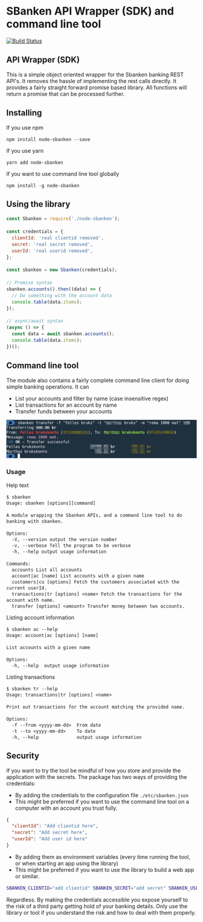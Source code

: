# SBanken API Wrapper (SDK) and command line tool

[![Build Status](https://travis-ci.org/tfmalt/node-sbanken.svg?branch=master)](https://travis-ci.org/tfmalt/node-sbanken)

## API Wrapper (SDK)

This is a simple object oriented wrapper for the Sbanken banking REST API's. It removes the hassle of implementing the rest calls directly. It provides a fairly straight forward promise based library. All functions will return a promise that can be processed further.

## Installing

If you use npm

```
npm install node-sbanken --save
```

If you use yarn

```
yarn add node-sbanken
```

If you want to use command line tool globally

```
npm install -g node-sbanken
```

## Using the library

```javascript
const Sbanken = require('./node-sbanken');

const credentials = {
  clientId: 'real clientid removed',
  secret: 'real secret removed',
  userId: 'real userid removed',
};

const sbanken = new Sbanken(credentials);

// Promise syntax
sbanken.accounts().then((data) => {
  // Do something with the account data
  console.table(data.items);
});

// async/await syntax
(async () => {
  const data = await sbanken.accounts();
  console.table(data.items);
})();
```

## Command line tool

The module also contains a fairly complete command line client for doing simple banking operations. It can

- List your accounts and filter by name (case insensitive regex)
- List transactions for an account by name
- Transfer funds between your accounts

<img src="./doc/sbanken.png" alt="Screenshot of sbanken cli" width="640">

### Usage

Help text

```
$ sbanken
Usage: sbanken [options][command]

A module wrapping the Sbanken APIs, and a command line tool to do banking with sbanken.

Options:
  -V, --version output the version number
  -v, --verbose Tell the program to be verbose
  -h, --help output usage information

Commands:
  accounts List all accounts
  account|ac [name] List accounts with a given name
  customers|cu [options] Fetch the customers associated with the current userId.
  transactions|tr [options] <name> Fetch the transactions for the account with name.
  transfer [options] <amount> Transfer money between two accounts.
```

Listing account information

```
$ sbanken ac --help
Usage: account|ac [options] [name]

List accounts with a given name

Options:
  -h, --help  output usage information
```

Listing transactions

```
$ sbanken tr --help
Usage: transactions|tr [options] <name>

Print out transactions for the account matching the provided name.

Options:
  -f --from <yyyy-mm-dd>  From date
  -t --to <yyyy-mm-dd>    To date
  -h, --help              output usage information
```

## Security

If you want to try the tool be mindful of how you store and provide the application with the secrets. The package has two ways of providing the credentials:

- By adding the credentials to the configuration file `./etc/sbanken.json`
- This might be preferred if you want to use the command line tool on a computer with an account you trust fully.

```json
{
  "clientId": "Add clientid here",
  "secret": "Add secret here",
  "userId": "Add user id here"
}
```

- By adding them as environment variables (every time running the tool, or when starting an app using the library)
- This might be preferred if you want to use the library to build a web app or similar.

```bash
SBANKEN_CLIENTID="add clientid" SBANKEN_SECRET="add secret" SBANKEN_USERID="add userid" node ./app.js
```

Regardless. By making the credentials accessible you expose yourself to the risk of a third party getting hold of your banking details. Only use the library or tool if you understand the risk and how to deal with them properly.
